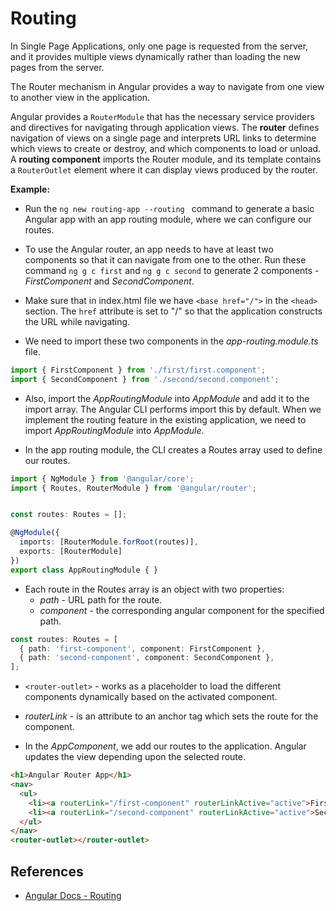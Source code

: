# Routing

In Single Page Applications, only one page is requested from the server, and it provides multiple views dynamically rather than loading the new pages from the server. 

The Router mechanism in Angular provides a way to navigate from one view to another view in the application.

Angular provides a `RouterModule` that has the necessary service providers and directives for navigating through application views. The **router** defines navigation of views on a single page and interprets URL links to determine which views to create or destroy, and which components to load or unload. 
A **routing component** imports the Router module, and its template contains a `RouterOutlet` element where it can display views produced by the router.

**Example:**

* Run  the `ng new routing-app --routing ` command to generate a basic Angular app with an app routing module, where we can configure our routes.

* To use the Angular router, an app needs to have at least two components so that it can navigate from one to the other. Run these command `ng g c first` and `ng g c second` to generate 2 components - *FirstComponent* and *SecondComponent*.

* Make sure that in index.html file we have `<base href="/">` in the `<head>` section. The `href` attribute is set to "/" so that the application constructs the URL while navigating.

* We need to import these two components in the *app-routing.module.ts* file. 
```typescript 
import { FirstComponent } from './first/first.component';
import { SecondComponent } from './second/second.component';
```
* Also, import the *AppRoutingModule* into *AppModule* and add it to the import array. The Angular CLI performs import this by default. When we implement the routing feature in the existing application, we need to import *AppRoutingModule* into *AppModule*.

* In the app routing module, the CLI creates a Routes array used to define our routes.
```typescript
import { NgModule } from '@angular/core';
import { Routes, RouterModule } from '@angular/router';


const routes: Routes = [];

@NgModule({
  imports: [RouterModule.forRoot(routes)],
  exports: [RouterModule]
})
export class AppRoutingModule { }
```
* Each route in the Routes array is an object with two properties: 
    * *path* -  URL path for the route.
    * *component* - the corresponding angular component for the specified path.
```typescript
const routes: Routes = [
  { path: 'first-component', component: FirstComponent },
  { path: 'second-component', component: SecondComponent },
];
```

* `<router-outlet>` - works as a placeholder to load the different components dynamically based on the activated component.

*  *routerLink* - is an attribute to an anchor tag which sets the route for the component.

* In the *AppComponent*, we add our routes to the application. Angular updates the view depending upon the selected route.
```html
<h1>Angular Router App</h1>
<nav>
  <ul>
    <li><a routerLink="/first-component" routerLinkActive="active">First Component</a></li>
    <li><a routerLink="/second-component" routerLinkActive="active">Second Component</a></li>
  </ul>
</nav>
<router-outlet></router-outlet>
```
## References

* [Angular Docs - Routing](https://angular.io/guide/router)